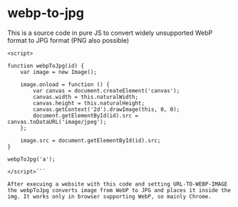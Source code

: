 # webp-to-jpg
This is a source code in pure JS to convert widely unsupported WebP format to JPG format (PNG also possible)

```<img id='a' src='URL-TO-WEBP-IMAGE' />
<script>

function webpToJpg(id) {
    var image = new Image();

    image.onload = function () {
        var canvas = document.createElement('canvas');
        canvas.width = this.naturalWidth;
        canvas.height = this.naturalHeight;
        canvas.getContext('2d').drawImage(this, 0, 0);
        document.getElementById(id).src = canvas.toDataURL('image/jpeg');
    };

    image.src = document.getElementById(id).src;
}

webpToJpg('a');

</script>```

After execuing a website with this code and setting URL-TO-WEBP-IMAGE the webpToJpg converts image from WebP to JPG and places it inside the img. It works only in browser supporting WebP, so mainly Chrome.
